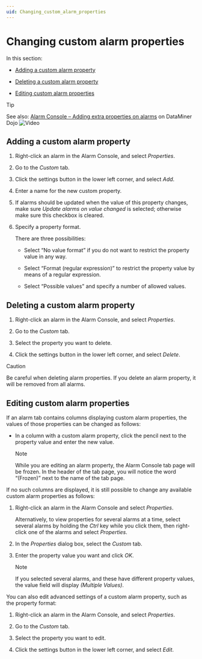 ```yaml
---
uid: Changing_custom_alarm_properties
---
```


# Changing custom alarm properties

In this section:

- [Adding a custom alarm property](#adding-a-custom-alarm-property)

- [Deleting a custom alarm property](#deleting-a-custom-alarm-property)

- [Editing custom alarm properties](#editing-custom-alarm-properties)

> [!TIP]
> See also: [Alarm Console – Adding extra properties on alarms](https://community.dataminer.services/video/alarm-console-adding-extra-properties-on-alarms/) on DataMiner Dojo ![Video](~/user-guide/images/video_Duo.png)

## Adding a custom alarm property

1. Right-click an alarm in the Alarm Console, and select *Properties*.

1. Go to the *Custom* tab.

1. Click the settings button in the lower left corner, and select *Add*.

1. Enter a name for the new custom property.

1. If alarms should be updated when the value of this property changes, make sure *Update alarms on value changed* is selected; otherwise make sure this checkbox is cleared.

1. Specify a property format.

   There are three possibilities:

   - Select “No value format” if you do not want to restrict the property value in any way.

   - Select “Format (regular expression)” to restrict the property value by means of a regular expression.

   - Select “Possible values” and specify a number of allowed values.

## Deleting a custom alarm property

1. Right-click an alarm in the Alarm Console, and select *Properties*.

1. Go to the *Custom* tab.

1. Select the property you want to delete.

1. Click the settings button in the lower left corner, and select *Delete*.

> [!CAUTION]
> Be careful when deleting alarm properties. If you delete an alarm property, it will be removed from all alarms.

## Editing custom alarm properties

If an alarm tab contains columns displaying custom alarm properties, the values of those properties can be changed as follows:

- In a column with a custom alarm property, click the pencil next to the property value and enter the new value.

  > [!NOTE]
  > While you are editing an alarm property, the Alarm Console tab page will be frozen. In the header of the tab page, you will notice the word “(Frozen)” next to the name of the tab page.

If no such columns are displayed, it is still possible to change any available custom alarm properties as follows:

1. Right-click an alarm in the Alarm Console and select *Properties*.

   Alternatively, to view properties for several alarms at a time, select several alarms by holding the *Ctrl* key while you click them, then right-click one of the alarms and select *Properties*.

1. In the *Properties* dialog box, select the *Custom* tab.

1. Enter the property value you want and click *OK*.

   > [!NOTE]
   > If you selected several alarms, and these have different property values, the value field will display *(Multiple Values)*.

You can also edit advanced settings of a custom alarm property, such as the property format:

1. Right-click an alarm in the Alarm Console, and select *Properties*.

1. Go to the *Custom* tab.

1. Select the property you want to edit.

1. Click the settings button in the lower left corner, and select *Edit*.
